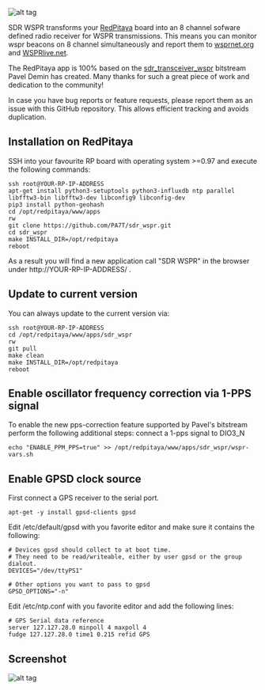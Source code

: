 ![alt tag](https://raw.githubusercontent.com/PA7T/sdr_wspr/master/info/icon.png)

SDR WSPR transforms your [RedPitaya](http://redpitaya.com/) board into an 8 channel sofware defined radio receiver for WSPR transmissions. This means you can monitor wspr beacons on 8 channel simultaneously and report them to [wsprnet.org](http://wsprnet.org/) and [WSPRlive.net](https://wsprlive.net/).

The RedPitaya app is 100% based on the [sdr_transceiver_wspr](http://pavel-demin.github.io/red-pitaya-notes/sdr-transceiver-wspr/) bitstream Pavel Demin has created. Many thanks for such a great piece of work and dedication to the community!

In case you have bug reports or feature requests, please report them as an issue with this GitHub repository. This allows efficient tracking and avoids duplication.

## Installation on RedPitaya
SSH into your favourite RP board with operating system >=0.97 and execute the following commands:
```shell
ssh root@YOUR-RP-IP-ADDRESS
apt-get install python3-setuptools python3-influxdb ntp parallel libfftw3-bin libfftw3-dev libconfig9 libconfig-dev
pip3 install python-geohash
cd /opt/redpitaya/www/apps
rw
git clone https://github.com/PA7T/sdr_wspr.git
cd sdr_wspr
make INSTALL_DIR=/opt/redpitaya
reboot
```
As a result you will find a new application call "SDR WSPR" in the browser under http://YOUR-RP-IP-ADDRESS/ .

## Update to current version
You can always update to the current version via:
```shell
ssh root@YOUR-RP-IP-ADDRESS
cd /opt/redpitaya/www/apps/sdr_wspr
rw
git pull
make clean
make INSTALL_DIR=/opt/redpitaya
reboot
```
## Enable oscillator frequency correction via 1-PPS signal
To enable the new pps-correction feature supported by Pavel's bitstream perform the following additional steps:
connect a 1-pps signal to DIO3_N
```shell
echo "ENABLE_PPM_PPS=true" >> /opt/redpitaya/www/apps/sdr_wspr/wspr-vars.sh
```

## Enable GPSD clock source
First connect a GPS receiver to the serial port.
```shell
apt-get -y install gpsd-clients gpsd
```
Edit /etc/default/gpsd with you favorite editor and make sure it contains the following:
```shell
# Devices gpsd should collect to at boot time.
# They need to be read/writeable, either by user gpsd or the group dialout.
DEVICES="/dev/ttyPS1"

# Other options you want to pass to gpsd
GPSD_OPTIONS="-n"
```

Edit /etc/ntp.conf with you favorite editor and add the following lines:
```shell
# GPS Serial data reference
server 127.127.28.0 minpoll 4 maxpoll 4
fudge 127.127.28.0 time1 0.215 refid GPS
```

## Screenshot
![alt tag](https://raw.githubusercontent.com/PA7T/sdr_wspr/master/info/screenshot.png)

